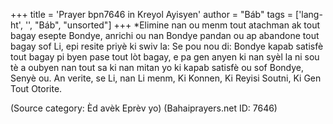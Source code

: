 +++
title = 'Prayer bpn7646 in Kreyol Ayisyen'
author = "Báb"
tags = ['lang-ht', '', "Báb", "unsorted"]
+++
*Elimine nan ou menm tout atachman ak tout bagay esepte Bondye, anrichi ou nan Bondye pandan ou ap abandone tout bagay sof Li, epi resite priyè ki swiv la:
Se pou nou di: Bondye kapab satisfè tout bagay pi byen pase tout lòt bagay, e pa gen anyen ki nan syèl la ni sou tè a oubyen nan tout sa ki nan mitan yo ki kapab satisfè ou sof Bondye, Senyè ou. An verite, se Li, nan Li menm, Ki Konnen, Ki Reyisi Soutni, Ki Gen Tout Otorite.

(Source category: Èd avèk Eprèv yo)
(Bahaiprayers.net ID: 7646)
